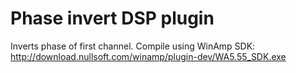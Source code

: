 # Phase invert DSP plugin

Inverts phase of first channel. 
Compile using WinAmp SDK: http://download.nullsoft.com/winamp/plugin-dev/WA5.55_SDK.exe
